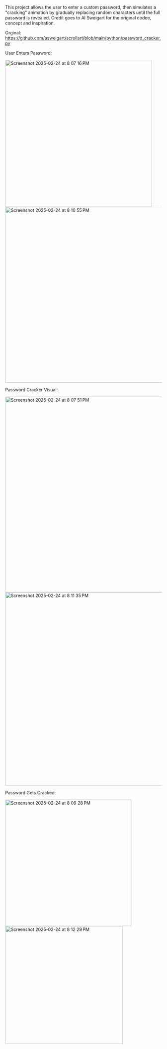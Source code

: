 This project allows the user to enter a custom password, then simulates a "cracking" animation by gradually replacing random characters until the full password is revealed.
Credit goes to Al Sweigart for the original codee, concept and inspiration.

Orginal: https://github.com/asweigart/scrollart/blob/main/python/password_cracker.py

User Enters Password:

<img width="472" alt="Screenshot 2025-02-24 at 8 07 16 PM" src="https://github.com/user-attachments/assets/5b6d0e68-e6e8-470c-8e14-1af274748219" />

<img width="564" alt="Screenshot 2025-02-24 at 8 10 55 PM" src="https://github.com/user-attachments/assets/269c479f-d9d2-4fe5-a06e-23eab9210253" />



Password Cracker Visual:

<img width="628" alt="Screenshot 2025-02-24 at 8 07 51 PM" src="https://github.com/user-attachments/assets/b50aed92-9207-4244-a182-656206f88952" />

<img width="621" alt="Screenshot 2025-02-24 at 8 11 35 PM" src="https://github.com/user-attachments/assets/f7623cad-443e-4fc8-9a07-6d94c0cf2ae2" />


Password Gets Cracked:

<img width="406" alt="Screenshot 2025-02-24 at 8 09 28 PM" src="https://github.com/user-attachments/assets/809b50a0-4378-49ca-a62b-e322ad9d444b" />

<img width="378" alt="Screenshot 2025-02-24 at 8 12 29 PM" src="https://github.com/user-attachments/assets/be5cab24-b3e6-4158-b067-511d4c6b28ad" />
